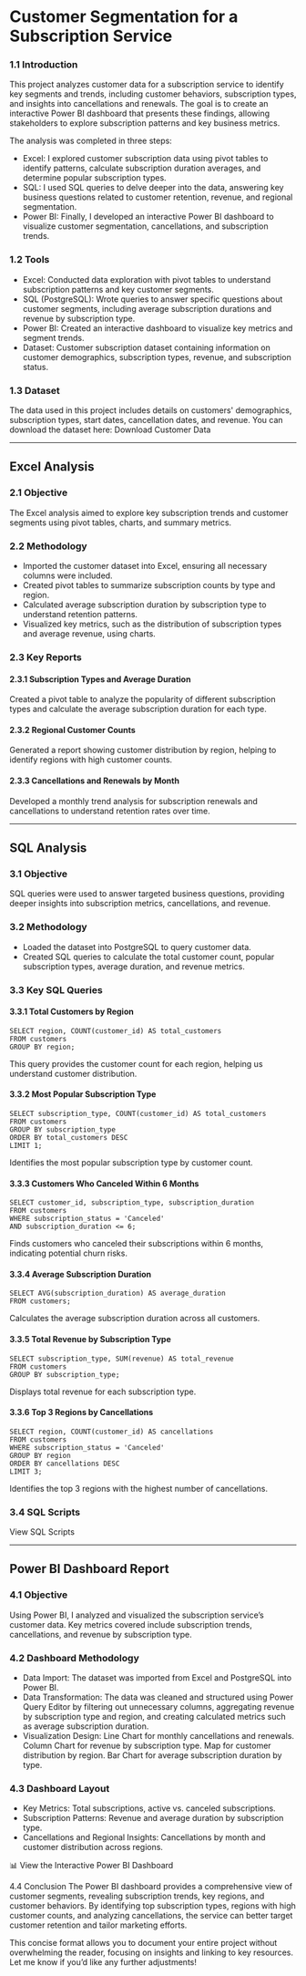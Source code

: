 # Customer Segmentation for a Subscription Service

### 1.1 Introduction
This project analyzes customer data for a subscription service to identify key segments and trends, including customer behaviors, subscription types, and insights into cancellations and renewals. The goal is to create an interactive Power BI dashboard that presents these findings, allowing stakeholders to explore subscription patterns and key business metrics.

The analysis was completed in three steps:
- Excel: I explored customer subscription data using pivot tables to identify patterns, calculate subscription duration averages, and determine popular subscription types.
- SQL: I used SQL queries to delve deeper into the data, answering key business questions related to customer retention, revenue, and regional segmentation.
- Power BI: Finally, I developed an interactive Power BI dashboard to visualize customer segmentation, cancellations, and subscription trends.

### 1.2 Tools
- Excel: Conducted data exploration with pivot tables to understand subscription patterns and key customer segments.
- SQL (PostgreSQL): Wrote queries to answer specific questions about customer segments, including average subscription durations and revenue by subscription type.
- Power BI: Created an interactive dashboard to visualize key metrics and segment trends.
- Dataset: Customer subscription dataset containing information on customer demographics, subscription types, revenue, and subscription status.

### 1.3 Dataset
The data used in this project includes details on customers' demographics, subscription types, start dates, cancellation dates, and revenue. You can download the dataset here:
Download Customer Data




---
## Excel Analysis
### 2.1 Objective
The Excel analysis aimed to explore key subscription trends and customer segments using pivot tables, charts, and summary metrics.

### 2.2 Methodology
- Imported the customer dataset into Excel, ensuring all necessary columns were included.
- Created pivot tables to summarize subscription counts by type and region.
- Calculated average subscription duration by subscription type to understand retention patterns.
- Visualized key metrics, such as the distribution of subscription types and average revenue, using charts.

### 2.3 Key Reports
#### 2.3.1 Subscription Types and Average Duration
Created a pivot table to analyze the popularity of different subscription types and calculate the average subscription duration for each type.

#### 2.3.2 Regional Customer Counts
Generated a report showing customer distribution by region, helping to identify regions with high customer counts.

#### 2.3.3 Cancellations and Renewals by Month
Developed a monthly trend analysis for subscription renewals and cancellations to understand retention rates over time.




---
## SQL Analysis
### 3.1 Objective
SQL queries were used to answer targeted business questions, providing deeper insights into subscription metrics, cancellations, and revenue.

### 3.2 Methodology
- Loaded the dataset into PostgreSQL to query customer data.
- Created SQL queries to calculate the total customer count, popular subscription types, average duration, and revenue metrics.

### 3.3 Key SQL Queries
#### 3.3.1 Total Customers by Region
```
SELECT region, COUNT(customer_id) AS total_customers
FROM customers
GROUP BY region;
```
This query provides the customer count for each region, helping us understand customer distribution.

#### 3.3.2 Most Popular Subscription Type
```
SELECT subscription_type, COUNT(customer_id) AS total_customers
FROM customers
GROUP BY subscription_type
ORDER BY total_customers DESC
LIMIT 1;
```
Identifies the most popular subscription type by customer count.

#### 3.3.3 Customers Who Canceled Within 6 Months
```
SELECT customer_id, subscription_type, subscription_duration
FROM customers
WHERE subscription_status = 'Canceled' 
AND subscription_duration <= 6;
```
Finds customers who canceled their subscriptions within 6 months, indicating potential churn risks.

#### 3.3.4 Average Subscription Duration
```
SELECT AVG(subscription_duration) AS average_duration
FROM customers;
```
Calculates the average subscription duration across all customers.

#### 3.3.5 Total Revenue by Subscription Type
```
SELECT subscription_type, SUM(revenue) AS total_revenue
FROM customers
GROUP BY subscription_type;
```
Displays total revenue for each subscription type.

#### 3.3.6 Top 3 Regions by Cancellations
```
SELECT region, COUNT(customer_id) AS cancellations
FROM customers
WHERE subscription_status = 'Canceled'
GROUP BY region
ORDER BY cancellations DESC
LIMIT 3;
```
Identifies the top 3 regions with the highest number of cancellations.

### 3.4 SQL Scripts
View SQL Scripts




---
## Power BI Dashboard Report
### 4.1 Objective
Using Power BI, I analyzed and visualized the subscription service’s customer data. Key metrics covered include subscription trends, cancellations, and revenue by subscription type.

### 4.2 Dashboard Methodology
- Data Import: The dataset was imported from Excel and PostgreSQL into Power BI.
- Data Transformation: The data was cleaned and structured using Power Query Editor by filtering out unnecessary columns, aggregating revenue by subscription type and region, and creating calculated metrics such as average subscription duration.
- Visualization Design:
Line Chart for monthly cancellations and renewals.
Column Chart for revenue by subscription type.
Map for customer distribution by region.
Bar Chart for average subscription duration by type.

### 4.3 Dashboard Layout
- Key Metrics: Total subscriptions, active vs. canceled subscriptions.
- Subscription Patterns: Revenue and average duration by subscription type.
- Cancellations and Regional Insights: Cancellations by month and customer distribution across regions.

📊 View the Interactive Power BI Dashboard

4.4 Conclusion
The Power BI dashboard provides a comprehensive view of customer segments, revealing subscription trends, key regions, and customer behaviors. By identifying top subscription types, regions with high customer counts, and analyzing cancellations, the service can better target customer retention and tailor marketing efforts.

This concise format allows you to document your entire project without overwhelming the reader, focusing on insights and linking to key resources. Let me know if you’d like any further adjustments!
